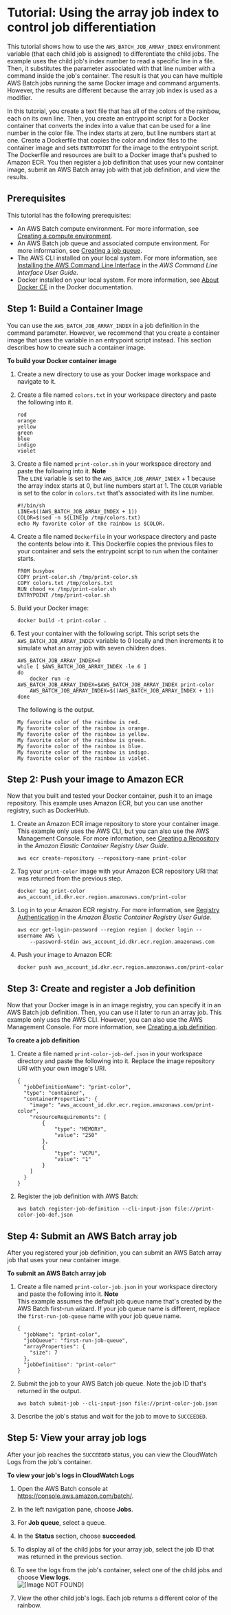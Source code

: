 # Tutorial: Using the array job index to control job differentiation<a name="array_index_example"></a>

This tutorial shows how to use the `AWS_BATCH_JOB_ARRAY_INDEX` environment variable \(that each child job is assigned\) to differentiate the child jobs\. The example uses the child job's index number to read a specific line in a file\. Then, it substitutes the parameter associated with that line number with a command inside the job's container\. The result is that you can have multiple AWS Batch jobs running the same Docker image and command arguments\. However, the results are different because the array job index is used as a modifier\.

In this tutorial, you create a text file that has all of the colors of the rainbow, each on its own line\. Then, you create an entrypoint script for a Docker container that converts the index into a value that can be used for a line number in the color file\. The index starts at zero, but line numbers start at one\. Create a Dockerfile that copies the color and index files to the container image and sets `ENTRYPOINT` for the image to the entrypoint script\. The Dockerfile and resources are built to a Docker image that's pushed to Amazon ECR\. You then register a job definition that uses your new container image, submit an AWS Batch array job with that job definition, and view the results\.

## Prerequisites<a name="array-tutorial-prereqs"></a>

This tutorial has the following prerequisites:
+ An AWS Batch compute environment\. For more information, see [Creating a compute environment](create-compute-environment.md)\.
+ An AWS Batch job queue and associated compute environment\. For more information, see [Creating a job queue](create-job-queue.md)\.
+ The AWS CLI installed on your local system\. For more information, see [Installing the AWS Command Line Interface](https://docs.aws.amazon.com/cli/latest/userguide/installing.html) in the *AWS Command Line Interface User Guide*\.
+ Docker installed on your local system\. For more information, see [About Docker CE](https://docs.docker.com/install/) in the Docker documentation\.

## Step 1: Build a Container Image<a name="build-index-container"></a>

You can use the `AWS_BATCH_JOB_ARRAY_INDEX` in a job definition in the command parameter\. However, we recommend that you create a container image that uses the variable in an entrypoint script instead\. This section describes how to create such a container image\.

**To build your Docker container image**

1. Create a new directory to use as your Docker image workspace and navigate to it\.

1. Create a file named `colors.txt` in your workspace directory and paste the following into it\.

   ```
   red
   orange
   yellow
   green
   blue
   indigo
   violet
   ```

1. Create a file named `print-color.sh` in your workspace directory and paste the following into it\.
**Note**  
The `LINE` variable is set to the `AWS_BATCH_JOB_ARRAY_INDEX` \+ 1 because the array index starts at 0, but line numbers start at 1\. The `COLOR` variable is set to the color in `colors.txt` that's associated with its line number\.

   ```
   #!/bin/sh
   LINE=$((AWS_BATCH_JOB_ARRAY_INDEX + 1))
   COLOR=$(sed -n ${LINE}p /tmp/colors.txt)
   echo My favorite color of the rainbow is $COLOR.
   ```

1. Create a file named `Dockerfile` in your workspace directory and paste the contents below into it\. This Dockerfile copies the previous files to your container and sets the entrypoint script to run when the container starts\.

   ```
   FROM busybox
   COPY print-color.sh /tmp/print-color.sh
   COPY colors.txt /tmp/colors.txt
   RUN chmod +x /tmp/print-color.sh
   ENTRYPOINT /tmp/print-color.sh
   ```

1. Build your Docker image:

   ```
   docker build -t print-color .
   ```

1. Test your container with the following script\. This script sets the `AWS_BATCH_JOB_ARRAY_INDEX` variable to 0 locally and then increments it to simulate what an array job with seven children does\.

   ```
   AWS_BATCH_JOB_ARRAY_INDEX=0
   while [ $AWS_BATCH_JOB_ARRAY_INDEX -le 6 ]
   do
       docker run -e AWS_BATCH_JOB_ARRAY_INDEX=$AWS_BATCH_JOB_ARRAY_INDEX print-color
       AWS_BATCH_JOB_ARRAY_INDEX=$((AWS_BATCH_JOB_ARRAY_INDEX + 1))
   done
   ```

   The following is the output\.

   ```
   My favorite color of the rainbow is red.
   My favorite color of the rainbow is orange.
   My favorite color of the rainbow is yellow.
   My favorite color of the rainbow is green.
   My favorite color of the rainbow is blue.
   My favorite color of the rainbow is indigo.
   My favorite color of the rainbow is violet.
   ```

## Step 2: Push your image to Amazon ECR<a name="push-array-image"></a>

Now that you built and tested your Docker container, push it to an image repository\. This example uses Amazon ECR, but you can use another registry, such as DockerHub\.

1. Create an Amazon ECR image repository to store your container image\. This example only uses the AWS CLI, but you can also use the AWS Management Console\. For more information, see [Creating a Repository](https://docs.aws.amazon.com/AmazonECR/latest/userguide/repository-create.html) in the *Amazon Elastic Container Registry User Guide*\.

   ```
   aws ecr create-repository --repository-name print-color
   ```

1. Tag your `print-color` image with your Amazon ECR repository URI that was returned from the previous step\.

   ```
   docker tag print-color aws_account_id.dkr.ecr.region.amazonaws.com/print-color
   ```

1. Log in to your Amazon ECR registry\. For more information, see [Registry Authentication](https://docs.aws.amazon.com/AmazonECR/latest/userguide/Registries.html#registry_auth) in the *Amazon Elastic Container Registry User Guide*\.

   ```
   aws ecr get-login-password --region region | docker login --username AWS \
       --password-stdin aws_account_id.dkr.ecr.region.amazonaws.com
   ```

1. Push your image to Amazon ECR:

   ```
   docker push aws_account_id.dkr.ecr.region.amazonaws.com/print-color
   ```

## Step 3: Create and register a Job definition<a name="create-array-job-def"></a>

Now that your Docker image is in an image registry, you can specify it in an AWS Batch job definition\. Then, you can use it later to run an array job\. This example only uses the AWS CLI\. However, you can also use the AWS Management Console\. For more information, see [Creating a job definition](create-job-definition.md)\.

**To create a job definition**

1. Create a file named `print-color-job-def.json` in your workspace directory and paste the following into it\. Replace the image repository URI with your own image's URI\.

   ```
   {
     "jobDefinitionName": "print-color",
     "type": "container",
     "containerProperties": {
       "image": "aws_account_id.dkr.ecr.region.amazonaws.com/print-color",
       "resourceRequirements": [
           {
               "type": "MEMORY",
               "value": "250"
           },
           {
               "type": "VCPU",
               "value": "1"
           }
       ]
     }
   }
   ```

1. Register the job definition with AWS Batch:

   ```
   aws batch register-job-definition --cli-input-json file://print-color-job-def.json
   ```

## Step 4: Submit an AWS Batch array job<a name="submit-array-job"></a>

After you registered your job definition, you can submit an AWS Batch array job that uses your new container image\.

**To submit an AWS Batch array job**

1. Create a file named `print-color-job.json` in your workspace directory and paste the following into it\.
**Note**  
This example assumes the default job queue name that's created by the AWS Batch first\-run wizard\. If your job queue name is different, replace the `first-run-job-queue` name with your job queue name\.

   ```
   {
     "jobName": "print-color",
     "jobQueue": "first-run-job-queue",
     "arrayProperties": {
       "size": 7
     },
     "jobDefinition": "print-color"
   }
   ```

1. Submit the job to your AWS Batch job queue\. Note the job ID that's returned in the output\.

   ```
   aws batch submit-job --cli-input-json file://print-color-job.json
   ```

1. Describe the job's status and wait for the job to move to `SUCCEEDED`\.

## Step 5: View your array job logs<a name="array-tutorial-logs"></a>

After your job reaches the `SUCCEEDED` status, you can view the CloudWatch Logs from the job's container\.

**To view your job's logs in CloudWatch Logs**

1. Open the AWS Batch console at [https://console\.aws\.amazon\.com/batch/](https://console.aws.amazon.com/batch/)\.

1. In the left navigation pane, choose **Jobs**\.

1. For **Job queue**, select a queue\. 

1. In the **Status** section, choose **succeeded**\.

1. To display all of the child jobs for your array job, select the job ID that was returned in the previous section\.

1. To see the logs from the job's container, select one of the child jobs and choose **View logs**\.  
![\[Image NOT FOUND\]](http://docs.aws.amazon.com/batch/latest/userguide/images/array-logs.png)

1. View the other child job's logs\. Each job returns a different color of the rainbow\.